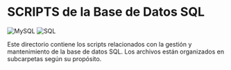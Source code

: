# SCRIPTS de la Base de Datos SQL

![MySQL](https://img.shields.io/badge/MySQL-005C84?style=for-the-badge&logo=mysql&logoColor=white)
![SQL](https://img.shields.io/badge/SQL-4479A1?style=for-the-badge&logo=sql&logoColor=white)

Este directorio contiene los scripts relacionados con la gestión y mantenimiento de la base de datos SQL. Los archivos están organizados en subcarpetas según su propósito.
